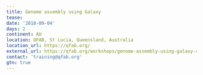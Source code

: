 ```yaml
---
title: Genome assembly using Galaxy 
tease: 
date: '2018-09-04'
days: 2
continent: AU
location: QFAB, St Lucia, Queensland, Australia
location_url: https://qfab.org/
external_url: https://qfab.org/workshops/genome-assembly-using-galaxy-4-5-september-2018
contact: 'training@qfab.org'
gtn: true
---
```


